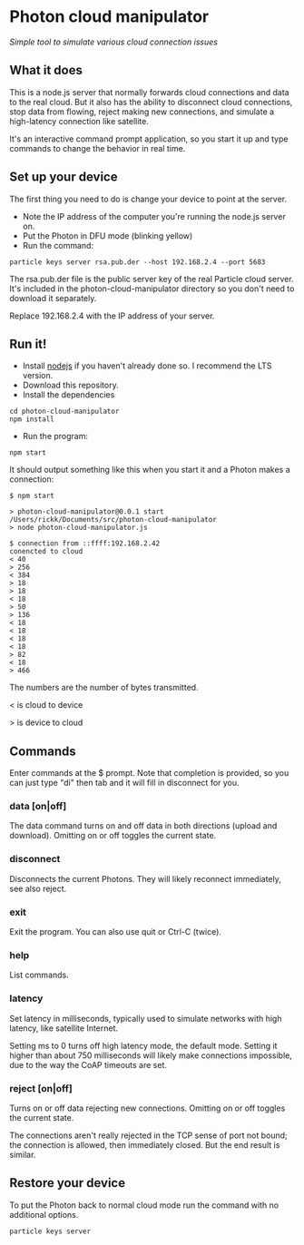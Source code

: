 # Photon cloud manipulator

*Simple tool to simulate various cloud connection issues*

## What it does

This is a node.js server that normally forwards cloud connections and data to the real cloud. But it also has the ability to disconnect cloud connections, stop data from flowing, reject making new connections, and simulate a high-latency connection like satellite.

It's an interactive command prompt application, so you start it up and type commands to change the behavior in real time.

## Set up your device

The first thing you need to do is change your device to point at the server. 

- Note the IP address of the computer you're running the node.js server on.
- Put the Photon in DFU mode (blinking yellow)
- Run the command:

```
particle keys server rsa.pub.der --host 192.168.2.4 --port 5683
```

The rsa.pub.der file is the public server key of the real Particle cloud server. It's included in the photon-cloud-manipulator directory so you don't need to download it separately.

Replace 192.168.2.4 with the IP address of your server.


## Run it!

- Install [nodejs](https://nodejs.org/) if you haven't already done so. I recommend the LTS version.
- Download this repository.
- Install the dependencies

```
cd photon-cloud-manipulator
npm install
```

- Run the program:

```
npm start
```

It should output something like this when you start it and a Photon makes a connection:

```
$ npm start

> photon-cloud-manipulator@0.0.1 start /Users/rickk/Documents/src/photon-cloud-manipulator
> node photon-cloud-manipulator.js

$ connection from ::ffff:192.168.2.42
conencted to cloud
< 40
> 256
< 384
> 18
> 18
< 18
> 50
> 136
< 18
< 18
< 18
< 18
> 82
< 18
> 466
```

The numbers are the number of bytes transmitted. 

\< is cloud to device

\> is device to cloud

## Commands

Enter commands at the $ prompt. Note that completion is provided, so you can just type "di" then tab and it will fill in disconnect for you.

### data [on|off]

The data command turns on and off data in both directions (upload and download). Omitting on or off toggles the current state.

### disconnect

Disconnects the current Photons. They will likely reconnect immediately, see also reject.

### exit

Exit the program. You can also use quit or Ctrl-C (twice).

### help

List commands.

### latency <ms>

Set latency in milliseconds, typically used to simulate networks with high latency, like satellite Internet.

Setting ms to 0 turns off high latency mode, the default mode. Setting it higher than about 750 milliseconds will likely make connections impossible, due to the way the CoAP timeouts are set.

### reject [on|off]

Turns on or off data rejecting new connections. Omitting on or off toggles the current state.

The connections aren't really rejected in the TCP sense of port not bound; the connection is allowed, then immediately closed. But the end result is similar.


## Restore your device

To put the Photon back to normal cloud mode run the command with no additional options.

```
particle keys server
```


